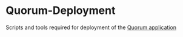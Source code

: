 # Quorum-Deployment

Scripts and tools required for deployment of the [Quorum application](https://github.com/kaleido-io/quorum)